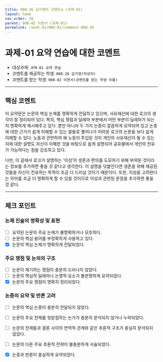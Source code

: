 ```yaml
---
title: 008-26 김가영의 코멘트a (과제-01) 
layout: home
nav_order: 26
parent: 008-02 이현서 (과제-01)
permalink: /asmt-01/008-02/comment-008-26
---
```


# 과제-01 요약 연습에 대한 코멘트

- 대상과제: `과제-01 요약 연습`
- 코멘트를 제공하는 학생: `008-26 김가영(작성자)` 
- 코멘트를 받는 학생: `008-02 이현서(코멘트를 받는 학생 이름)` 

---

## 핵심 코멘트

이 요약문은 논문의 핵심 논제를 명확하게 전달하고 있으며, 사유재산에 대한 로크의 생각이 잘 정리되어 있다. 특히, 핵심 쟁점과 딜레마 부분에서 어떤 부분이 딜레마가 되는지 명확하게 제시해주고 있다. 뿐만 아니라 두 가지 논증이 깔끔하게 요약되어 있고 논증에 대한 근거가 쉽게 이해할 수 있는 말들로 풀어나가 어려운 로크의 논문을 보다 쉽게 이해할 수 있다. 노동과 관련하여 왜 노동이 투입된 것이 개인의 사유재산이 될 수 있는지에 대한 설명도 자신이 이해한 것을 바탕으로 쉽게 설명되어 공유물에서 개인의 전유가 가능하다는 점을 강조하고 있다.

다만, 이 글에서 로크가 설명하는 ‘이성’이 생존과 편의를 도모하기 위해 부여된 것이라는 정보를 추가하면 좋을 것 같다고 생각한다. 이 설명을 덧붙인다면 생존을 위해 제공된 것들을 자신이 전유하는 목적이 조금 더 드러날 것이기 때문이다. 또한, 이성을 고려한다는 의미를 조금 더 명확하게 할 수 있을 것이므로 이성과 관련된 문장을 추가하면 좋을 것 같다. 

---

## 체크 포인트

### 논제 진술의 명확성 및 표현  
- [ ] 요약된 논문의 주요 논제가 불명확하거나 모호하다.  
- [ ] 논문의 핵심 용어를 부정확하게 사용하고 있다.  
- [x] 논문의 핵심 논제가 명확하게 전달되었다.  

### 주요 쟁점 및 논의의 구조  
- [ ] 논문이 제기하는 쟁점이 충분히 드러나지 않았다.  
- [ ] 논문의 핵심적 딜레마나 논쟁적 요소가 불분명하게 요약되었다.  
- [x] 논문의 주요 쟁점이 명확히 정리되었다.  

### 논증의 요약 및 반론 고려  
- [ ] 논문의 핵심 논증이 충분히 전달되지 않았다.  
- [ ] 논문의 주요 전제를 뒷받침하는 논거가 충분히 분석되지 않거나 누락되었다.  
- [ ] 논문의 전제들과 결론 사이의 연역적 관계와 같은 추론적 구조가 충실히 분석되지 않았다.  
- [ ] 논문의 다른 주요 추론적 전략이 불충분하게 서술되었다.
- [x] 논증과 반론이 충실하게 요약되었다. 


